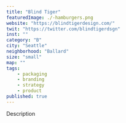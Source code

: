 ```yaml
---
title: "Blind Tiger"
featuredImage: ./-hamburgers.png
website: "https://blindtigerdesign.com/"
twit: "https://twitter.com/blindtigerdsgn"
inst: ""
category: "B"
city: "Seattle"
neighborhood: "Ballard"
size: "small"
map: ""
tags:
    - packaging
    - branding
    - strategy
    - product
published: true
---
```


Description
